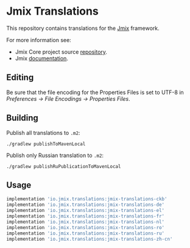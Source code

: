 # Jmix Translations

This repository contains translations for the [Jmix](https://jmix.io) framework.

For more information see:

* Jmix Core project source [repository](https://github.com/Haulmont/jmix-core).
* Jmix [documentation](https://docs.jmix.io).

## Editing

Be sure that the file encoding for the Properties Files is set to UTF-8 in
 *Preferences -> File Encodings -> Properties Files*.

## Building

Publish all translations to `.m2`:
```
./gradlew publishToMavenLocal
```

Publish only Russian translation to `.m2`:
```
./gradlew publishRuPublicationToMavenLocal
```

## Usage

```groovy
implementation 'io.jmix.translations:jmix-translations-ckb'
implementation 'io.jmix.translations:jmix-translations-de'
implementation 'io.jmix.translations:jmix-translations-el'
implementation 'io.jmix.translations:jmix-translations-fr'
implementation 'io.jmix.translations:jmix-translations-nl'
implementation 'io.jmix.translations:jmix-translations-ro'
implementation 'io.jmix.translations:jmix-translations-ru'
implementation 'io.jmix.translations:jmix-translations-zh-cn'
```
